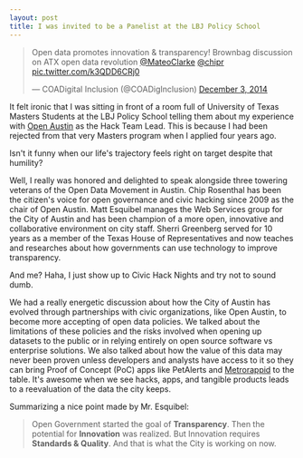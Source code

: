 ```yaml
---
layout: post
title: I was invited to be a Panelist at the LBJ Policy School
---
```


<blockquote class="twitter-tweet" lang="en"><p>Open data promotes innovation &amp; transparency! Brownbag discussion on ATX open data revolution <a href="https://twitter.com/MateoClarke">@MateoClarke</a> <a href="https://twitter.com/chipr">@chipr</a> <a href="http://t.co/k3QDD6CRj0">pic.twitter.com/k3QDD6CRj0</a></p>&mdash; COADigital Inclusion (@COADigInclusion) <a href="https://twitter.com/COADigInclusion/status/540219038912094209">December 3, 2014</a></blockquote>
<script async src="//platform.twitter.com/widgets.js" charset="utf-8"></script>

It felt ironic that I was sitting in front of a room full of University of Texas Masters Students at the LBJ Policy School telling them about my experience with [Open Austin](http://open-austin.org) as the Hack Team Lead. This is because I had been rejected from that very Masters program when I applied four years ago.

Isn't it funny when our life's trajectory feels right on target despite that humility? 

Well, I really was honored and delighted to speak alongside three towering veterans of the Open Data Movement in Austin. Chip Rosenthal has been the citizen's voice for open governance and civic hacking since 2009 as the chair of Open Austin. Matt Esquibel manages the Web Services group for the City of Austin and has been champion of a more open, innovative and collaborative environment on city staff. Sherri Greenberg served for 10 years as a member of the Texas House of Representatives and now teaches and researches about how governments can use technology to improve transparency.

And me? Haha, I just show up to Civic Hack Nights and try not to sound dumb.

We had a really energetic discussion about how the City of Austin has evolved through partnerships with civic organizations, like Open Austin, to become more accepting of open data policies. We talked about the limitations of these policies and the risks involved when opening up datasets to the public or in relying entirely on open source software vs enterprise solutions. We also talked about how the value of this data may never been proven unless developers and analysts have access to it so they can bring Proof of Concept (PoC) apps like PetAlerts and [Metrorappid](http://metrorappid.com/) to the table. It's awesome when we see hacks, apps, and tangible products leads to a reevaluation of the data the city keeps.


Summarizing a nice point made by Mr. Esquibel: 

> Open Government started the goal of **Transparency**. Then the potential for **Innovation** was realized. But Innovation requires **Standards & Quality**. And that is what the City is working on now.

